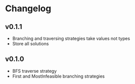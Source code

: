 # Changelog

## v0.1.1
- Branching and traversing strategies take values not types
- Store all solutions

## v0.1.0
- BFS traverse strategy
- First and MostInfeasible branching strategies